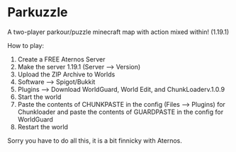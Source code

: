 # Parkuzzle
A two-player parkour/puzzle minecraft map with action mixed within! (1.19.1)

How to play:

1. Create a FREE Aternos Server
2. Make the server 1.19.1 (Server --> Version)
3. Upload the ZIP Archive to Worlds 
4. Software --> Spigot/Bukkit
5. Plugins --> Download WorldGuard, World Edit, and ChunkLoaderv.1.0.9
6. Start the world  
7. Paste the contents of CHUNKPASTE in the config (Files --> Plugins) for Chunkloader and paste the contents of GUARDPASTE in the config for WorldGuard
8. Restart the world

Sorry you have to do all this, it is a bit finnicky with Aternos.
